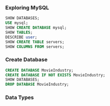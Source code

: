 ### Exploring MySQL
```sql
SHOW DATABASES;
USE mysql;
SHOW CREATE DATABASE mysql;
SHOW TABLES;
DESCRIBE user;
SHOW CREATE TABLE servers;
SHOW COLUMNS FROM servers;
```

### Create Database
```sql
CREATE DATABASE MovieIndustry;
CREATE DATABASE IF NOT EXISTS MovieIndustry;
SHOW DATABASES;
DROP DATABASE MovieIndustry;
```

### Data Types
